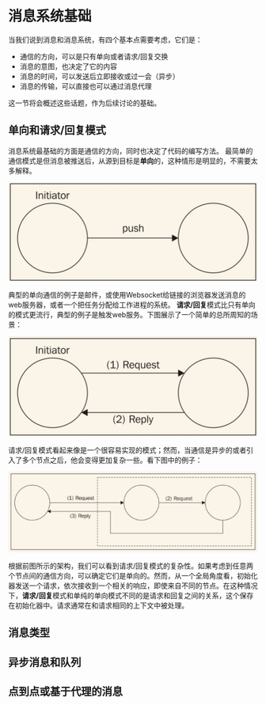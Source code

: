 # 消息系统基础
当我们说到消息和消息系统，有四个基本点需要考虑，它们是：

* 通信的方向，可以是只有单向或者请求/回复交换
* 消息的意图，也决定了它的内容
* 消息的时间，可以发送后立即接收或过一会（异步）
* 消息的传输，可以直接也可以通过消息代理

这一节将会概述这些话题，作为后续讨论的基础。

## 单向和请求/回复模式
消息系统最基础的方面是通信的方向，同时也决定了代码的编写方法。
最简单的通信模式是但消息被推送后，从源到目标是**单向**的，这种情形是明显的，不需要太多解释。

![](../images/message_one_way.png)

典型的单向通信的例子是邮件，或使用Websocket给链接的浏览器发送消息的web服务器，或者一个把任务分配给工作进程的系统。
**请求/回复**模式比只有单向的模式更流行，典型的例子是触发web服务。下图展示了一个简单的总所周知的场景：

![](../images/message_request_reply.png)

请求/回复模式看起来像是一个很容易实现的模式；然而，当通信是异步的或者引入了多个节点之后，他会变得更加复杂一些。看下图中的例子：

![](../images/message_more_nodes.png)

根据前图所示的架构，我们可以看到请求/回复模式的复杂性。如果考虑到任意两个节点间的通信方向，可以确定它们是单向的。然而，从一个全局角度看，初始化器发送一个请求，依次接收到一个相关的响应，即使来自不同的节点。在这种情况下，**请求/回复**模式和单纯的单向模式不同的是请求和回复之间的关系，这个保存在初始化器中。请求通常在和请求相同的上下文中被处理。

## 消息类型

## 异步消息和队列

## 点到点或基于代理的消息


